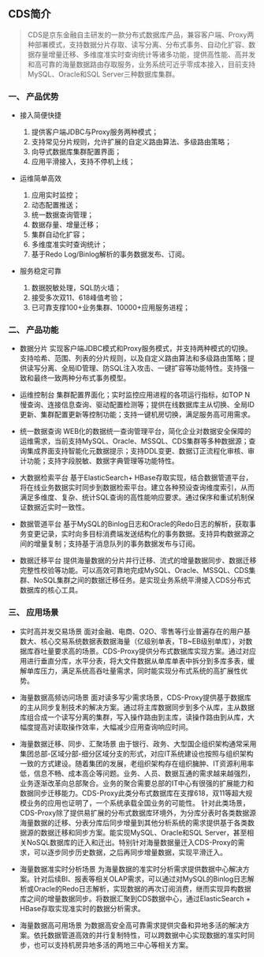 ## CDS简介

> CDS是京东金融自主研发的一款分布式数据库产品，兼容客户端、Proxy两种部署模式，支持数据分片存取、读写分离、分布式事务、自动化扩容、数据存量增量迁移、多维度准实时查询统计等诸多功能，提供高性能、高并发和高可靠的海量数据路由存取服务，业务系统可近乎零成本接入，目前支持MySQL、Oracle和SQL Server三种数据库集群。


### 一、 产品优势

- 接入简便快捷
  1. 提供客户端JDBC与Proxy服务两种模式；
  2. 支持常见分片规则，允许扩展的自定义路由算法、多级路由策略；
  3. 向导式数据库集群配置界面；
  4. 应用平滑接入，支持不停机上线；

- 运维简单高效
  1. 应用实时监控；
  2. 动态配置推送；
  3. 统一数据查询管理；
  4. 数据存量、增量迁移；
  5. 集群自动化扩容；
  6. 多维度准实时查询统计；
  7. 基于Redo Log/Binlog解析的事务数据发布、订阅。

- 服务稳定可靠
  1. 数据脱敏处理，SQL防火墙；
  2. 接受多次双11、618峰值考验；
  3. 已可靠支撑100+业务集群、10000+应用服务进程；


### 二、  产品功能

- 数据分片
  实现客户端JDBC模式和Proxy服务模式，并支持两种模式的切换。支持哈希、范围、列表的分片规则，以及自定义路由算法和多级路由策略；提供读写分离、全局ID管理、防SQL注入攻击、一键扩容等功能特性。支持强一致和最终一致两种分布式事务模型。

- 运维控制台
  集群配置界面化；实时监控应用进程的各项运行指标，如TOP N慢查询、连接信息查询、驱动配置检测等；提供在线数据库主从切换、全局ID更新、集群配置更新等控制功能；支持一键机房切换，满足服务高可用需求。

- 统一数据查询
  WEB化的数据统一查询管理平台，简化企业对数据安全保障的运维需求，当前支持MySQL、Oracle、MSSQL、CDS集群等多种数据源；查询集成界面支持智能化元数据提示；支持DDL变更、数据订正流程化审核、审计功能；支持字段脱敏、数据字典管理等功能特性。

- 大数据检索平台
  基于ElasticSearch+ HBase存取实现，结合数据管道平台，将在线业务数据实时同步到数据检索平台。建立各种预设查询维度索引，从而满足多维度、复杂、统计SQL查询的高性能响应要求。通过保序和重试机制保证数据近实时一致性。

- 数据管道平台
  基于MySQL的Binlog日志和Oracle的Redo日志的解析，获取事务变更记录，实时向多目标消费端发送结构化的事务数据。支持异构数据源之间的增量复制；支持基于消息队列的事务数据发布与订阅。 

- 数据迁移平台
  提供海量数据的分片并行迁移、流式的增量数据同步、数据迁移完整性校验等功能。可以高效可靠地完成MySQL、Oracle、MSSQL、CDS集群、NoSQL集群之间的数据迁移任务。是实现业务系统平滑接入CDS分布式数据库的核心工具。


### 三、 应用场景

- 实时高并发交易场景
  面对金融、电商、O2O、零售等行业普遍存在的用户基数大、核心交易系统数据表数据海量（亿级别单表，TB~EB级别单库），对数据库吞吐量要求高的场景。CDS-Proxy提供分布式数据库实现方案。通过对应用进行垂直分库，水平分表，将大文件数据从单库单表中拆分到多库多表，缓解单库压力，满足系统高吞吐量需求，同时能实现分布式系统的高扩展性优势。

- 海量数据高频访问场景
  面对读多写少需求场景，CDS-Proxy提供基于数据库的主从同步复制技术的解决方案。通过将主库数据同步到多个从库，主从数据库组合成一个读写分离的集群，写入操作路由到主库，读操作路由到从库，大幅度提高对读取操作效率，大幅减少应用查询响应时间。

- 海量数据迁移、同步、汇聚场景
  由于银行、政务、大型国企组织架构通常采用集团总部-区域分部-细分区域分支的形式，对应IT系统建设也按照与组织架构一致的方式建设。随着集团的发展，老组织架构存在组织臃肿、IT资源利用率低，信息不畅、成本高企等问题。业务、人员、数据互通的需求越来越强烈，业务逐渐改革向总部聚合。业务的聚合需要总部的IT中心有很强的扩展能力和数据同步迁移能力。CDS-Proxy此类分布式数据库在支撑618，双11等超大规模业务的应用也证明了，一个系统承载全国业务的可能性。
  针对此类场景，CDS-Proxy除了提供易扩展的分布式数据库环境外，为分库分表时各类数据源海量数据的迁移、分表分库后同步增量到其他分析系统的需求提供基于各类数据源的数据迁移和同步方案。能实现MySQL、Oracle和SQL Server，甚至相关NoSQL数据库的迁入和迁出。特别针对海量数据量迁入CDS-Proxy的需求，可以逐步同步历史数据，之后再同步增量数据，实现平滑迁入。

- 海量数据准实时分析场景
  为海量数据的准实时分析需求提供数据中心解决方案。针对后续BI、报表等相关OLAP需求，可以通过对MySQL的Binlog日志解析或Oracle的Redo日志解析，实现数据的再次订阅消费，继而实现异构数据库之间的增量数据同步。将数据汇聚到CDS数据中心，通过ElasticSearch + HBase存取实现准实时的数据分析需求。

- 海量数据高可用场景
  为数据高安全高可靠需求提供灾备和异地多活的解决方案。依托数据管道高效的并行复制特性，可以跨数据中心实现数据的准实时同步，也可以支持机房异地多活的两地三中心等相关方案。

